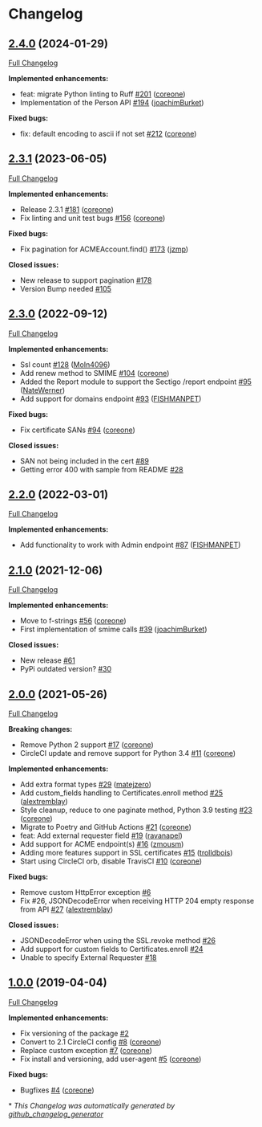 # Changelog

## [2.4.0](https://github.com/broadinstitute/python-cert_manager/tree/2.4.0) (2024-01-29)

[Full Changelog](https://github.com/broadinstitute/python-cert_manager/compare/2.3.1...2.4.0)

**Implemented enhancements:**

- feat: migrate Python linting to Ruff [\#201](https://github.com/broadinstitute/python-cert_manager/pull/201) ([coreone](https://github.com/coreone))
- Implementation of the Person API [\#194](https://github.com/broadinstitute/python-cert_manager/pull/194) ([joachimBurket](https://github.com/joachimBurket))

**Fixed bugs:**

- fix: default encoding to ascii if not set [\#212](https://github.com/broadinstitute/python-cert_manager/pull/212) ([coreone](https://github.com/coreone))

## [2.3.1](https://github.com/broadinstitute/python-cert_manager/tree/2.3.1) (2023-06-05)

[Full Changelog](https://github.com/broadinstitute/python-cert_manager/compare/2.3.0...2.3.1)

**Implemented enhancements:**

- Release 2.3.1 [\#181](https://github.com/broadinstitute/python-cert_manager/pull/181) ([coreone](https://github.com/coreone))
- Fix linting and unit test bugs [\#156](https://github.com/broadinstitute/python-cert_manager/pull/156) ([coreone](https://github.com/coreone))

**Fixed bugs:**

- Fix pagination for ACMEAccount.find\(\) [\#173](https://github.com/broadinstitute/python-cert_manager/pull/173) ([jzmp](https://github.com/jzmp))

**Closed issues:**

- New release to support pagination [\#178](https://github.com/broadinstitute/python-cert_manager/issues/178)
- Version Bump needed [\#105](https://github.com/broadinstitute/python-cert_manager/issues/105)

## [2.3.0](https://github.com/broadinstitute/python-cert_manager/tree/2.3.0) (2022-09-12)

[Full Changelog](https://github.com/broadinstitute/python-cert_manager/compare/2.2.0...2.3.0)

**Implemented enhancements:**

- Ssl count [\#128](https://github.com/broadinstitute/python-cert_manager/pull/128) ([MoIn4096](https://github.com/MoIn4096))
- Add renew method to SMIME [\#104](https://github.com/broadinstitute/python-cert_manager/pull/104) ([coreone](https://github.com/coreone))
- Added the Report module to support the Sectigo /report endpoint [\#95](https://github.com/broadinstitute/python-cert_manager/pull/95) ([NateWerner](https://github.com/NateWerner))
- Add support for domains endpoint [\#93](https://github.com/broadinstitute/python-cert_manager/pull/93) ([FISHMANPET](https://github.com/FISHMANPET))

**Fixed bugs:**

- Fix certificate SANs [\#94](https://github.com/broadinstitute/python-cert_manager/pull/94) ([coreone](https://github.com/coreone))

**Closed issues:**

- SAN not being included in the cert [\#89](https://github.com/broadinstitute/python-cert_manager/issues/89)
- Getting error 400 with sample from README [\#28](https://github.com/broadinstitute/python-cert_manager/issues/28)

## [2.2.0](https://github.com/broadinstitute/python-cert_manager/tree/2.2.0) (2022-03-01)

[Full Changelog](https://github.com/broadinstitute/python-cert_manager/compare/2.1.0...2.2.0)

**Implemented enhancements:**

- Add functionality to work with Admin endpoint [\#87](https://github.com/broadinstitute/python-cert_manager/pull/87) ([FISHMANPET](https://github.com/FISHMANPET))

## [2.1.0](https://github.com/broadinstitute/python-cert_manager/tree/2.1.0) (2021-12-06)

[Full Changelog](https://github.com/broadinstitute/python-cert_manager/compare/2.0.0...2.1.0)

**Implemented enhancements:**

- Move to f-strings [\#56](https://github.com/broadinstitute/python-cert_manager/pull/56) ([coreone](https://github.com/coreone))
- First implementation of smime calls [\#39](https://github.com/broadinstitute/python-cert_manager/pull/39) ([joachimBurket](https://github.com/joachimBurket))

**Closed issues:**

- New release [\#61](https://github.com/broadinstitute/python-cert_manager/issues/61)
- PyPi outdated version? [\#30](https://github.com/broadinstitute/python-cert_manager/issues/30)

## [2.0.0](https://github.com/broadinstitute/python-cert_manager/tree/2.0.0) (2021-05-26)

[Full Changelog](https://github.com/broadinstitute/python-cert_manager/compare/1.0.0...2.0.0)

**Breaking changes:**

- Remove Python 2 support [\#17](https://github.com/broadinstitute/python-cert_manager/pull/17) ([coreone](https://github.com/coreone))
- CircleCI update and remove support for Python 3.4 [\#11](https://github.com/broadinstitute/python-cert_manager/pull/11) ([coreone](https://github.com/coreone))

**Implemented enhancements:**

- Add extra format types [\#29](https://github.com/broadinstitute/python-cert_manager/pull/29) ([matejzero](https://github.com/matejzero))
- Add custom\_fields handling to Certificates.enroll method [\#25](https://github.com/broadinstitute/python-cert_manager/pull/25) ([alextremblay](https://github.com/alextremblay))
- Style cleanup, reduce to one paginate method, Python 3.9 testing [\#23](https://github.com/broadinstitute/python-cert_manager/pull/23) ([coreone](https://github.com/coreone))
- Migrate to Poetry and GitHub Actions [\#21](https://github.com/broadinstitute/python-cert_manager/pull/21) ([coreone](https://github.com/coreone))
- feat: Add external requester field [\#19](https://github.com/broadinstitute/python-cert_manager/pull/19) ([ravanapel](https://github.com/ravanapel))
- Add support for ACME endpoint\(s\) [\#16](https://github.com/broadinstitute/python-cert_manager/pull/16) ([zmousm](https://github.com/zmousm))
- Adding more features support in SSL certificates [\#15](https://github.com/broadinstitute/python-cert_manager/pull/15) ([trolldbois](https://github.com/trolldbois))
- Start using CircleCI orb, disable TravisCI [\#10](https://github.com/broadinstitute/python-cert_manager/pull/10) ([coreone](https://github.com/coreone))

**Fixed bugs:**

- Remove custom HttpError exception [\#6](https://github.com/broadinstitute/python-cert_manager/issues/6)
- Fix \#26, JSONDecodeError when receiving HTTP 204 empty response from API [\#27](https://github.com/broadinstitute/python-cert_manager/pull/27) ([alextremblay](https://github.com/alextremblay))

**Closed issues:**

- JSONDecodeError when using the SSL.revoke method [\#26](https://github.com/broadinstitute/python-cert_manager/issues/26)
- Add support for custom fields to Certificates.enroll [\#24](https://github.com/broadinstitute/python-cert_manager/issues/24)
- Unable to specify External Requester [\#18](https://github.com/broadinstitute/python-cert_manager/issues/18)

## [1.0.0](https://github.com/broadinstitute/python-cert_manager/tree/1.0.0) (2019-04-04)

[Full Changelog](https://github.com/broadinstitute/python-cert_manager/compare/d2c8e5d7000efe2afdd8fcec69d2ef4033ebdd3f...1.0.0)

**Implemented enhancements:**

- Fix versioning of the package [\#2](https://github.com/broadinstitute/python-cert_manager/issues/2)
- Convert to 2.1 CircleCI config [\#8](https://github.com/broadinstitute/python-cert_manager/pull/8) ([coreone](https://github.com/coreone))
- Replace custom exception [\#7](https://github.com/broadinstitute/python-cert_manager/pull/7) ([coreone](https://github.com/coreone))
- Fix install and versioning, add user-agent [\#5](https://github.com/broadinstitute/python-cert_manager/pull/5) ([coreone](https://github.com/coreone))

**Fixed bugs:**

- Bugfixes [\#4](https://github.com/broadinstitute/python-cert_manager/pull/4) ([coreone](https://github.com/coreone))



\* *This Changelog was automatically generated by [github_changelog_generator](https://github.com/github-changelog-generator/github-changelog-generator)*
